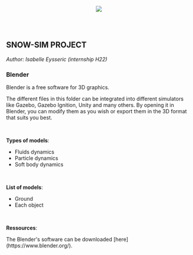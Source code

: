 <p align="center">
  <img src="https://norlab.ulaval.ca/images/norlab_acronym_stamp_light.svg" />
</p>

<br/>
<br/>

## SNOW-SIM PROJECT

*Author: Isabelle Eysseric (internship H22)*
<br>

### Blender
<p>Blender is a free software for 3D graphics.</p>
<p>The different files in this folder can be integrated into different simulators like Gazebo, Gazebo Ignition, Unity and many others. By opening it in Blender, you can modify them as you wish or export them in the 3D format that suits you best.</p>
<br>

**Types of models**:
- Fluids dynamics
- Particle dynamics
- Soft body dynamics
<br>

**List of models**:
- Ground
- Each object
<br>

**Ressources**:
<p>The Blender's software can be downloaded [here](https://www.blender.org/).</p>
<br>
